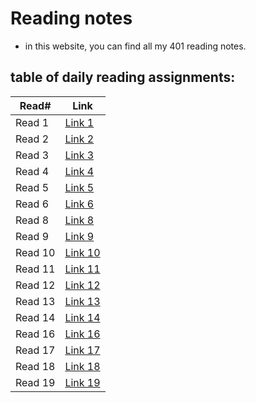 # Reading notes

- in this website, you can find all my 401 reading notes.

## table of daily reading assignments:

| Read#    |  Link       |
| -------  | -------     |
| Read 1   | [Link 1](https://mhd22.github.io/all-reading-notes/read-01)  |
| Read 2   | [Link 2](https://mhd22.github.io/all-reading-notes/read-02)  |
| Read 3   | [Link 3](https://mhd22.github.io/all-reading-notes/read-03)  |
| Read 4   | [Link 4](https://mhd22.github.io/all-reading-notes/read-04)  |
| Read 5   | [Link 5](https://mhd22.github.io/all-reading-notes/read-05)  |
| Read 6   | [Link 6](https://mhd22.github.io/all-reading-notes/read-06)  |
| Read 8   | [Link 8](https://mhd22.github.io/all-reading-notes/read-08)  |
| Read 9   | [Link 9](https://mhd22.github.io/all-reading-notes/read-09)  |
| Read 10  | [Link 10](https://mhd22.github.io/all-reading-notes/read-10) |
| Read 11  | [Link 11](https://mhd22.github.io/all-reading-notes/read-11) |
| Read 12  | [Link 12](https://mhd22.github.io/all-reading-notes/read-12) |
| Read 13  | [Link 13](https://mhd22.github.io/all-reading-notes/read-13) |
| Read 14  | [Link 14](https://mhd22.github.io/all-reading-notes/read-14) |
| Read 16  | [Link 16](https://mhd22.github.io/all-reading-notes/read-16) |
| Read 17  | [Link 17](https://mhd22.github.io/all-reading-notes/read-17) |
| Read 18  | [Link 18](https://mhd22.github.io/all-reading-notes/read-18) |
| Read 19  | [Link 19](https://mhd22.github.io/all-reading-notes/read-19) |